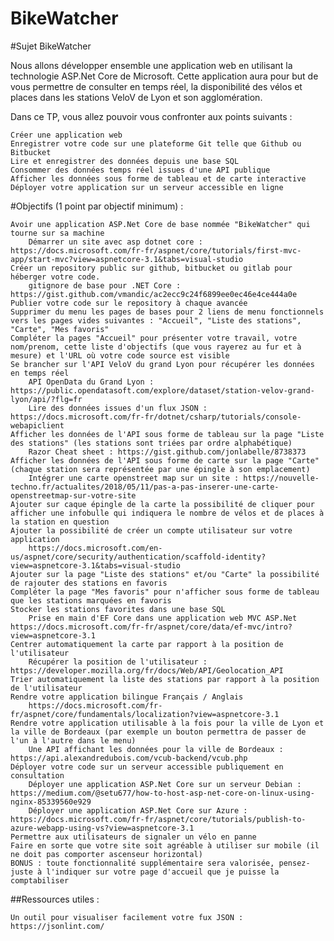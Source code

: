 # BikeWatcher

#Sujet BikeWatcher 

Nous allons développer ensemble une application web en utilisant la technologie ASP.Net Core de Microsoft.
Cette application aura pour but de vous permettre de consulter en temps réel, la disponibilité des vélos et places dans les stations VeloV de Lyon et son agglomération.

Dans ce TP, vous allez pouvoir vous confronter aux points suivants :

    Créer une application web
    Enregistrer votre code sur une plateforme Git telle que Github ou Bitbucket
    Lire et enregistrer des données depuis une base SQL
    Consommer des données temps réel issues d'une API publique
    Afficher les données sous forme de tableau et de carte interactive
    Déployer votre application sur un serveur accessible en ligne


#Objectifs (1 point par objectif minimum) :

    Avoir une application ASP.Net Core de base nommée "BikeWatcher" qui tourne sur sa machine
        Démarrer un site avec asp dotnet core :  https://docs.microsoft.com/fr-fr/aspnet/core/tutorials/first-mvc-app/start-mvc?view=aspnetcore-3.1&tabs=visual-studio
    Créer un repository public sur github, bitbucket ou gitlab pour héberger votre code.
        gitignore de base pour .NET Core :  https://gist.github.com/vmandic/ac2ecc9c24f6899ee0ec46e4ce444a0e
    Publier votre code sur le repository à chaque avancée
    Supprimer du menu les pages de bases pour 2 liens de menu fonctionnels vers les pages vides suivantes : "Accueil", "Liste des stations", "Carte", "Mes favoris"
    Compléter la pages "Accueil" pour présenter votre travail, votre nom/prenom, cette liste d'objectifs (que vous rayerez au fur et à mesure) et l'URL où votre code source est visible
    Se brancher sur l'API VeloV du grand Lyon pour récupérer les données en temps réel
        API OpenData du Grand Lyon : https://public.opendatasoft.com/explore/dataset/station-velov-grand-lyon/api/?flg=fr
        Lire des données issues d'un flux JSON :  https://docs.microsoft.com/fr-fr/dotnet/csharp/tutorials/console-webapiclient
    Afficher les données de l'API sous forme de tableau sur la page "Liste des stations" (les stations sont triées par ordre alphabétique)
        Razor Cheat sheet : https://gist.github.com/jonlabelle/8738373
    Afficher les données de l'API sous forme de carte sur la page "Carte" (chaque station sera représentée par une épingle à son emplacement)
        Intégrer une carte openstreet map sur un site : https://nouvelle-techno.fr/actualites/2018/05/11/pas-a-pas-inserer-une-carte-openstreetmap-sur-votre-site
    Ajouter sur caque épingle de la carte la possibilité de cliquer pour afficher une infobulle qui indiquera le nombre de vélos et de places à la station en question
    Ajouter la possibilité de créer un compte utilisateur sur votre application
        https://docs.microsoft.com/en-us/aspnet/core/security/authentication/scaffold-identity?view=aspnetcore-3.1&tabs=visual-studio
    Ajouter sur la page "Liste des stations" et/ou "Carte" la possibilité de rajouter des stations en favoris
    Compléter la page "Mes favoris" pour n'afficher sous forme de tableau que les stations marquées en favoris
    Stocker les stations favorites dans une base SQL
        Prise en main d'EF Core dans une application web MVC ASP.Net https://docs.microsoft.com/fr-fr/aspnet/core/data/ef-mvc/intro?view=aspnetcore-3.1
    Centrer automatiquement la carte par rapport à la position de l'utilisateur
        Récupérer la position de l'utilisateur : https://developer.mozilla.org/fr/docs/Web/API/Geolocation_API
    Trier automatiquement la liste des stations par rapport à la position de l'utilisateur
    Rendre votre application bilingue Français / Anglais
        https://docs.microsoft.com/fr-fr/aspnet/core/fundamentals/localization?view=aspnetcore-3.1
    Rendre votre application utilisable à la fois pour la ville de Lyon et la ville de Bordeaux (par exemple un bouton permettra de passer de l'un à l'autre dans le menu)
        Une API affichant les données pour la ville de Bordeaux : https://api.alexandredubois.com/vcub-backend/vcub.php
    Déployer votre code sur un serveur accessible publiquement en consultation
        Déployer une application ASP.Net Core sur un serveur Debian : https://medium.com/@setu677/how-to-host-asp-net-core-on-linux-using-nginx-85339560e929
        Déployer une application ASP.Net Core sur Azure : https://docs.microsoft.com/fr-fr/aspnet/core/tutorials/publish-to-azure-webapp-using-vs?view=aspnetcore-3.1
    Permettre aux utilisateurs de signaler un vélo en panne
    Faire en sorte que votre site soit agréable à utiliser sur mobile (il ne doit pas comporter ascenseur horizontal)
    BONUS : toute fonctionnalité supplémentaire sera valorisée, pensez-juste à l'indiquer sur votre page d'accueil que je puisse la comptabiliser



##Ressources utiles :

    Un outil pour visualiser facilement votre fux JSON : https://jsonlint.com/
